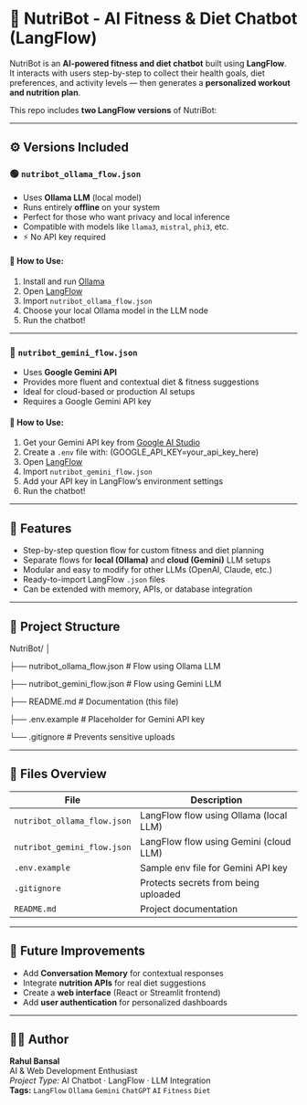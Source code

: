 # 🧠 NutriBot - AI Fitness & Diet Chatbot (LangFlow)

NutriBot is an **AI-powered fitness and diet chatbot** built using **LangFlow**.  
It interacts with users step-by-step to collect their health goals, diet preferences, and activity levels — then generates a **personalized workout and nutrition plan**.

This repo includes **two LangFlow versions** of NutriBot:

---

## ⚙️ Versions Included

### 🟢 `nutribot_ollama_flow.json`
- Uses **Ollama LLM** (local model)
- Runs entirely **offline** on your system
- Perfect for those who want privacy and local inference
- Compatible with models like `llama3`, `mistral`, `phi3`, etc.
- ⚡ No API key required

#### 🔧 How to Use:
1. Install and run [Ollama](https://ollama.com/download)
2. Open [LangFlow](https://github.com/langflow-ai/langflow)
3. Import `nutribot_ollama_flow.json`
4. Choose your local Ollama model in the LLM node
5. Run the chatbot!

---

### 🔵 `nutribot_gemini_flow.json`
- Uses **Google Gemini API**
- Provides more fluent and contextual diet & fitness suggestions
- Ideal for cloud-based or production AI setups
- Requires a Google Gemini API key

#### 🔧 How to Use:
1. Get your Gemini API key from [Google AI Studio](https://makersuite.google.com/app/apikey)
2. Create a `.env` file with:
  (GOOGLE_API_KEY=your_api_key_here)
3. Open [LangFlow](https://github.com/langflow-ai/langflow)
4. Import `nutribot_gemini_flow.json`
5. Add your API key in LangFlow’s environment settings
6. Run the chatbot!

---

## 💪 Features
- Step-by-step question flow for custom fitness and diet planning  
- Separate flows for **local (Ollama)** and **cloud (Gemini)** LLM setups  
- Modular and easy to modify for other LLMs (OpenAI, Claude, etc.)  
- Ready-to-import LangFlow `.json` files  
- Can be extended with memory, APIs, or database integration

---

## 📁 Project Structure

NutriBot/
│

├── nutribot_ollama_flow.json # Flow using Ollama LLM

├── nutribot_gemini_flow.json # Flow using Gemini LLM

├── README.md # Documentation (this file)

├── .env.example # Placeholder for Gemini API key

└── .gitignore # Prevents sensitive uploads


---

## 🧩 Files Overview
| File | Description |
|------|--------------|
| `nutribot_ollama_flow.json` | LangFlow flow using Ollama (local LLM) |
| `nutribot_gemini_flow.json` | LangFlow flow using Gemini (cloud LLM) |
| `.env.example` | Sample env file for Gemini API key |
| `.gitignore` | Protects secrets from being uploaded |
| `README.md` | Project documentation |

---

## 🧠 Future Improvements
- Add **Conversation Memory** for contextual responses  
- Integrate **nutrition APIs** for real diet suggestions  
- Create a **web interface** (React or Streamlit frontend)  
- Add **user authentication** for personalized dashboards

---

## 👨‍💻 Author
**Rahul Bansal**  
AI & Web Development Enthusiast  
*Project Type:* AI Chatbot · LangFlow · LLM Integration  
**Tags:** `LangFlow` `Ollama` `Gemini` `ChatGPT` `AI` `Fitness` `Diet`

